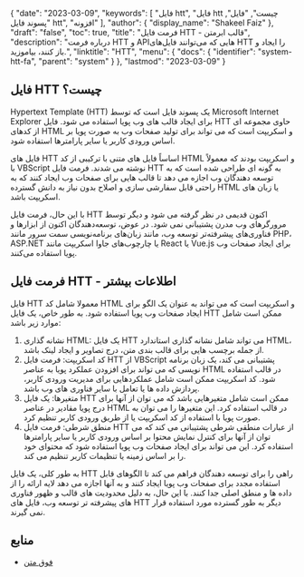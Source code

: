 {
  "date": "2023-03-09",
  "keywords": [
"فایل htt",
"فایل htt چیست",
"فایل",
"پسوند فایل htt",
"افزونه"
],
  "author": {
    "display_name": "Shakeel Faiz"
},
  "draft": "false",
  "toc": true,
  "title": "فرمت فایل HTT - قالب ابرمتن",
  "description": "درباره فرمت HTT و APIهایی که می‌توانند فایل‌های HTT را ایجاد و باز کنند، بیاموزید.",
  "linktitle": "HTT",
  "menu": {
    "docs": {
      "identifier": "system-htt-fa",
      "parent": "system"
}
},
  "lastmod": "2023-03-09"
}

## فایل HTT چیست؟

Hypertext Template (HTT) یک پسوند فایل است که توسط Microsoft Internet Explorer برای ایجاد قالب های وب پویا استفاده می شود. فایل HTT حاوی مجموعه ای از کدهای HTML و اسکریپت است که می تواند برای تولید صفحات وب به صورت پویا بر اساس ورودی کاربر یا سایر پارامترها استفاده شود.

فایل های HTT اساساً فایل های متنی با ترکیبی از کد HTML و اسکریپت بودند که معمولاً با VBScript نوشته می شدند. فرمت فایل HTT به گونه ای طراحی شده است که به توسعه دهندگان وب اجازه می دهد تا قالب هایی برای صفحات وب ایجاد کنند که به راحتی قابل سفارشی سازی و اصلاح بدون نیاز به دانش گسترده HTML یا زبان های اسکریپت باشد.

با این حال، فرمت فایل HTT اکنون قدیمی در نظر گرفته می شود و دیگر توسط مرورگرهای وب مدرن پشتیبانی نمی شود. در عوض، توسعه‌دهندگان اکنون از ابزارها و فناوری‌های پیشرفته‌تر توسعه وب، مانند زبان‌های برنامه‌نویسی سمت سرور مانند PHP، ASP.NET یا چارچوب‌های جاوا اسکریپت مانند React یا Vue.js برای ایجاد صفحات وب پویا استفاده می‌کنند.

## فرمت فایل HTT - اطلاعات بیشتر

فایل HTT معمولا شامل کد HTML و اسکریپت است که می تواند به عنوان یک الگو برای ایجاد صفحات وب پویا استفاده شود. به طور خاص، یک فایل HTT ممکن است شامل موارد زیر باشد:

1. نشانه گذاری HTML: یک فایل HTT می تواند شامل نشانه گذاری استاندارد HTML، از جمله برچسب هایی برای قالب بندی متن، درج تصاویر و ایجاد لینک باشد.
2. کد اسکریپت: فرمت فایل HTT از VBScript پشتیبانی می کند، یک زبان برنامه نویسی که می تواند برای افزودن عملکرد پویا به عناصر HTML در قالب استفاده شود. کد اسکریپت ممکن است شامل عملکردهایی برای مدیریت ورودی کاربر، پردازش داده ها یا تعامل با سایر فناوری های وب باشد.
3. متغیرها: یک فایل HTT ممکن است شامل متغیرهایی باشد که می توان از آنها برای درج پویا مقادیر در عناصر HTML در قالب استفاده کرد. این متغیرها را می توان به صورت پویا با استفاده از کد اسکریپت یا از طریق ورودی کاربر تنظیم کرد.
4. منطق شرطی: فرمت فایل HTT از عبارات منطقی شرطی پشتیبانی می کند که می توان از آنها برای کنترل نمایش محتوا بر اساس ورودی کاربر یا سایر پارامترها استفاده کرد. این می تواند برای ایجاد صفحات وب پویا استفاده شود که محتوای خود را بر اساس زمینه یا تنظیمات کاربر تنظیم می کند.

به طور کلی، یک فایل HTT راهی را برای توسعه دهندگان فراهم می کند تا الگوهای قابل استفاده مجدد برای صفحات وب پویا ایجاد کنند و به آنها اجازه می دهد لایه ارائه را از داده ها و منطق اصلی جدا کنند. با این حال، به دلیل محدودیت های قالب و ظهور فناوری های پیشرفته تر توسعه وب، فایل های HTT دیگر به طور گسترده مورد استفاده قرار نمی گیرند.

## منابع
* [فوق متن](https://en.wikipedia.org/wiki/Hypertext)


